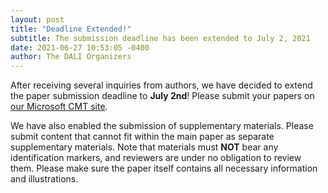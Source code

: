 ```yaml
---
layout: post
title: "Deadline Extended!"
subtitle: The submission deadline has been extended to July 2, 2021
date: 2021-06-27 10:53:05 -0400
author: The DALI Organizers
---
```


After receiving several inquiries from authors, we have decided to extend the paper submission deadline to **July 2nd**! Please submit your papers on [our Microsoft CMT site](https://cmt3.research.microsoft.com/DALI2022).

We have also enabled the submission of supplementary materials. Please submit content that cannot fit within the main paper as separate supplementary materials. Note that materials must **NOT** bear any identification markers, and reviewers are under no obligation to review them. Please make sure the paper itself contains all necessary information and illustrations.
